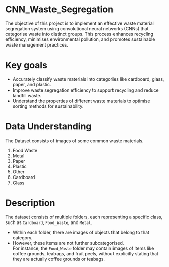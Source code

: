 # CNN_Waste_Segregation
The objective of this project is to implement an effective waste material segregation system using convolutional neural networks (CNNs) that categorise waste into distinct groups. This process enhances recycling efficiency, minimises environmental pollution, and promotes sustainable waste management practices.

# Key goals

* Accurately classify waste materials into categories like cardboard, glass, paper, and plastic.
* Improve waste segregation efficiency to support recycling and reduce landfill waste.
* Understand the properties of different waste materials to optimise sorting methods for sustainability.

# Data Understanding
The Dataset consists of images of some common waste materials.

1. Food Waste
2. Metal
3. Paper
4. Plastic
5. Other
6. Cardboard
7. Glass

# Description
The dataset consists of multiple folders, each representing a specific class, such as `Cardboard`, `Food_Waste`, and `Metal`.
* Within each folder, there are images of objects that belong to that category.
* However, these items are not further subcategorised. <br> For instance, the `Food_Waste` folder may contain images of items like coffee grounds, teabags, and fruit peels, without explicitly stating that they are actually coffee grounds or teabags.
